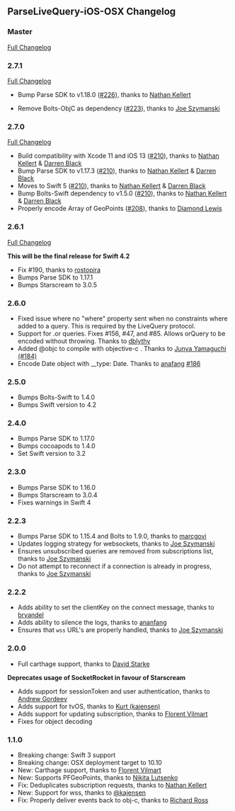 ## ParseLiveQuery-iOS-OSX Changelog

### Master

[Full Changelog](https://github.com/parse-community/ParseLiveQuery-iOS-OSX/compare/2.7.1...master)

### 2.7.1

[Full Changelog](https://github.com/parse-community/ParseLiveQuery-iOS-OSX/compare/2.7.0...2.7.1)

- Bump Parse SDK to v1.18.0
([#226](https://github.com/parse-community/ParseLiveQuery-iOS-OSX/pull/226)), thanks to [Nathan Kellert](https://github.com/noobs2ninjas)

- Remove Bolts-ObjC as dependency
([#223](https://github.com/parse-community/ParseLiveQuery-iOS-OSX/pull/223)), thanks to [Joe Szymanski](https://github.com/JoeSzymanski)

### 2.7.0

[Full Changelog](https://github.com/parse-community/ParseLiveQuery-iOS-OSX/compare/2.6.1...2.7.0)

- Build compatibility with Xcode 11 and iOS 13 ([#210](https://github.com/parse-community/ParseLiveQuery-iOS-OSX/pull/210)), thanks to [Nathan Kellert](https://github.com/noobs2ninjas) & [Darren Black](https://github.com/drdaz)
- Bump Parse SDK to v1.17.3 ([#210](https://github.com/parse-community/ParseLiveQuery-iOS-OSX/pull/210)), thanks to [Nathan Kellert](https://github.com/noobs2ninjas) & [Darren Black](https://github.com/drdaz)
- Moves to Swift 5 ([#210](https://github.com/parse-community/ParseLiveQuery-iOS-OSX/pull/210)), thanks to [Nathan Kellert](https://github.com/noobs2ninjas) & [Darren Black](https://github.com/drdaz)
- Bump Bolts-Swift dependency to v1.5.0 ([#210](https://github.com/parse-community/ParseLiveQuery-iOS-OSX/pull/210)), thanks to [Nathan Kellert](https://github.com/noobs2ninjas) & [Darren Black](https://github.com/drdaz)
- Properly encode Array of GeoPoints ([#208](https://github.com/parse-community/ParseLiveQuery-iOS-OSX/pull/208)), thanks to [Diamond Lewis](https://github.com/dplewis)

### 2.6.1

[Full Changelog](https://github.com/parse-community/ParseLiveQuery-iOS-OSX/compare/2.6.0...2.6.1)

**This will be the final release for Swift 4.2**

- Fix #190, thanks to [rostopira](https://github.com/rostopira)
- Bumps Parse SDK to 1.17.1
- Bumps Starscream to 3.0.5

### 2.6.0

- Fixed issue where no "where" property sent when no constraints where added to a query. This is required by the LiveQuery protocol. 
- Support for .or queries. Fixes #156, #47, and #85. Allows orQuery to be encoded without throwing. Thanks to [dblythy](https://github.com/dblythy)
- Added @objc to compile with objective-c .  Thanks to [Junya Yamaguchi](https://github.com/junya100) [(#184)](https://github.com/parse-community/ParseLiveQuery-iOS-OSX/pull/184)
- Encode Date object with __type: Date. Thanks to [anafang](https://github.com/ananfang) [#186](https://github.com/parse-community/ParseLiveQuery-iOS-OSX/pull/186)

### 2.5.0

- Bumps Bolts-Swift to 1.4.0
- Bumps Swift version to 4.2

### 2.4.0

- Bumps Parse SDK to 1.17.0
- Bumps cocoapods to 1.4.0
- Set Swift version to 3.2

### 2.3.0

- Bumps Parse SDK to 1.16.0
- Bumps Starscream to 3.0.4
- Fixes warnings in Swift 4

### 2.2.3

- Bumps Parse SDK to 1.15.4 and Bolts to 1.9.0, thanks to [marcgovi](https://github.com/marcgovi)
- Updates logging strategy for websockets, thanks to [Joe Szymanski](https://github.com/JoeSzymanski)
- Ensures unsubscribed queries are removed from subscriptions list, thanks to [Joe Szymanski](https://github.com/JoeSzymanski)
- Do not attempt to reconnect if a connection is already in progress, thanks to [Joe Szymanski](https://github.com/JoeSzymanski)

### 2.2.2

- Adds ability to set the clientKey on the connect message, thanks to [bryandel](https://github.com/bryandel)
- Adds ability to silence the logs, thanks to [ananfang](https://github.com/ananfang)
- Ensures that `wss` URL's are properly handled, thanks to [Joe Szymanski](https://github.com/JoeSzymanski)

### 2.0.0

- Full carthage support, thanks to [David Starke](https://github.com/dstarke)

**Deprecates usage of SocketRocket in favour of Starscream**

- Adds support for sessionToken and user authentication, thanks to [Andrew Gordeev](https://github.com/andrew8712)
- Adds support for tvOS, thanks to [Kurt (kajensen)](https://github.com/kajensen)
- Adds support for updating subscription, thanks to [Florent Vilmart](https://github.com/flovilmart)
- Fixes for object decoding

### 1.1.0

- Breaking change: Swift 3 support
- Breaking change: OSX deployment target to 10.10
- New: Carthage support, thanks to [Florent Vilmart](https://github.com/flovilmart)
- New: Supports PFGeoPoints, thanks to [Nikita Lutsenko](https://github.com/nlutsenko)
- Fix: Deduplicates subscription requests, thanks to [Nathan Kellert](https://github.com/noobs2ninjas)
- New: Support for wss, thanks to [@kajensen](https://github.com/kajensen)
- Fix: Properly  deliver events back to obj-c, thanks to [Richard Ross](https://github.com/richardjrossiii)

